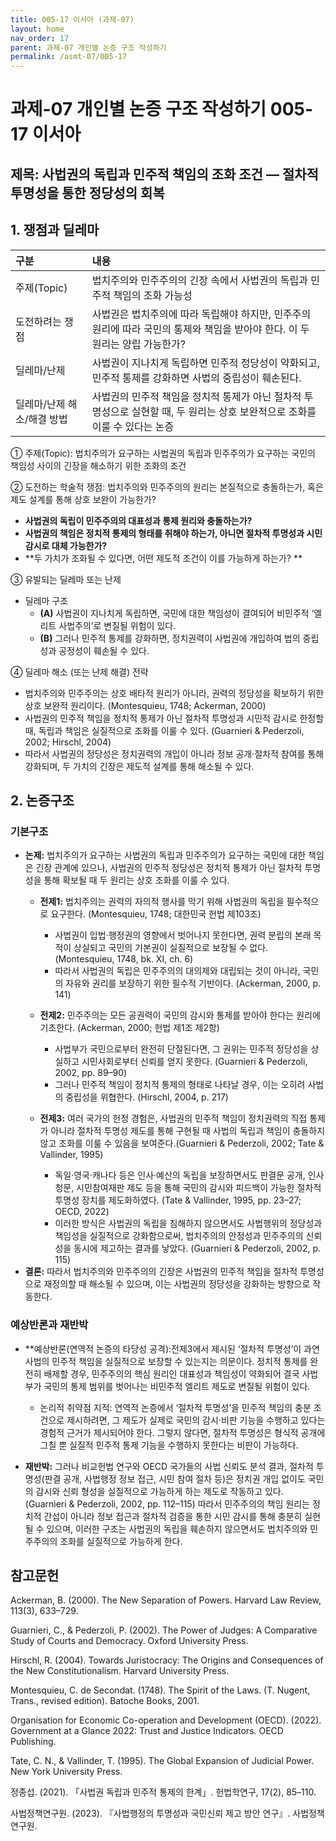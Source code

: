 ```yaml
---
title: 005-17 이서아 (과제-07)
layout: home
nav_order: 17
parent: 과제-07 개인별 논증 구조 작성하기
permalink: /asmt-07/005-17
---
```


# 과제-07 개인별 논증 구조 작성하기 005-17 이서아

## 제목: 사법권의 독립과 민주적 책임의 조화 조건 — 절차적 투명성을 통한 정당성의 회복  

## 1. 쟁점과 딜레마

| 구분 | 내용 |
|:---|:---|
| 주제(Topic) | 법치주의와 민주주의의 긴장 속에서 사법권의 독립과 민주적 책임의 조화 가능성 |
| 도전하려는 쟁점 | 사법권은 법치주의에 따라 독립해야 하지만, 민주주의 원리에 따라 국민의 통제와 책임을 받아야 한다. 이 두 원리는 양립 가능한가? |
| 딜레마/난제 | 사법권이 지나치게 독립하면 민주적 정당성이 약화되고, 민주적 통제를 강화하면 사법의 중립성이 훼손된다. |
| 딜레마/난제 해소/해결 방법 | 사법권의 민주적 책임을 정치적 통제가 아닌 절차적 투명성으로 실현할 때, 두 원리는 상호 보완적으로 조화를 이룰 수 있다는 논증 |

① 주제(Topic): 법치주의가 요구하는 사법권의 독립과 민주주의가 요구하는 국민의 책임성 사이의 긴장을 해소하기 위한 조화의 조건
 

② 도전하는 학술적 쟁점: 법치주의와 민주주의의 원리는 본질적으로 충돌하는가, 혹은 제도 설계를 통해 상호 보완이 가능한가?

- **사법권의 독립이 민주주의의 대표성과 통제 원리와 충돌하는가?**  
- **사법권의 책임은 정치적 통제의 형태를 취해야 하는가, 아니면 절차적 투명성과 시민 감시로 대체 가능한가?**  
- **두 가치가 조화될 수 있다면, 어떤 제도적 조건이 이를 가능하게 하는가?
**

③ 유발되는 딜레마 또는 난제

- 딜레마 구조
  - **(A)** 사법권이 지나치게 독립하면, 국민에 대한 책임성이 결여되어 비민주적 ‘엘리트 사법주의’로 변질될 위험이 있다.
  - **(B)** 그러나 민주적 통제를 강화하면, 정치권력이 사법권에 개입하여 법의 중립성과 공정성이 훼손될 수 있다.

④ 딜레마 해소 (또는 난제 해결) 전략

- 법치주의와 민주주의는 상호 배타적 원리가 아니라, 권력의 정당성을 확보하기 위한 상호 보완적 원리이다. (Montesquieu, 1748; Ackerman, 2000)
- 사법권의 민주적 책임을 정치적 통제가 아닌 절차적 투명성과 시민적 감시로 한정할 때, 독립과 책임은 실질적으로 조화를 이룰 수 있다. (Guarnieri & Pederzoli, 2002; Hirschl, 2004)
- 따라서 사법권의 정당성은 정치권력의 개입이 아니라 정보 공개·절차적 참여를 통해 강화되며, 두 가치의 긴장은 제도적 설계를 통해 해소될 수 있다.

## 2. 논증구조

### 기본구조

- **논제:** 법치주의가 요구하는 사법권의 독립과 민주주의가 요구하는 국민에 대한 책임은 긴장 관계에 있으나, 사법권의 민주적 정당성은 정치적 통제가 아닌 절차적 투명성을 통해 확보될 때 두 원리는 상호 조화를 이룰 수 있다.
  - **전제1:** 법치주의는 권력의 자의적 행사를 막기 위해 사법권의 독립을 필수적으로 요구한다. (Montesquieu, 1748; 대한민국 헌법 제103조)
    - 사법권이 입법·행정권의 영향에서 벗어나지 못한다면, 권력 분립의 본래 목적이 상실되고 국민의 기본권이 실질적으로 보장될 수 없다. (Montesquieu, 1748, bk. XI, ch. 6)
    - 따라서 사법권의 독립은 민주주의의 대의제와 대립되는 것이 아니라, 국민의 자유와 권리를 보장하기 위한 필수적 기반이다. (Ackerman, 2000, p. 141)
  - **전제2:** 민주주의는 모든 공권력이 국민의 감시와 통제를 받아야 한다는 원리에 기초한다. (Ackerman, 2000; 헌법 제1조 제2항)
    - 사법부가 국민으로부터 완전히 단절된다면, 그 권위는 민주적 정당성을 상실하고 시민사회로부터 신뢰를 얻지 못한다. (Guarnieri & Pederzoli, 2002, pp. 89–90)
    - 그러나 민주적 책임이 정치적 통제의 형태로 나타날 경우, 이는 오히려 사법의 중립성을 위협한다. (Hirschl, 2004, p. 217)
  - **전제3:**  여러 국가의 헌정 경험은, 사법권의 민주적 책임이 정치권력의 직접 통제가 아니라 절차적 투명성 제도를 통해 구현될 때  사법의 독립과 책임이 충돌하지 않고 조화를 이룰 수 있음을 보여준다.(Guarnieri & Pederzoli, 2002; Tate & Vallinder, 1995)

      - 독일·영국·캐나다 등은 인사·예산의 독립을 보장하면서도
판결문 공개, 인사청문, 시민참여재판 제도 등을 통해
국민의 감시와 피드백이 가능한 절차적 투명성 장치를 제도화하였다.
(Tate & Vallinder, 1995, pp. 23–27; OECD, 2022)
      - 이러한 방식은 사법권의 독립을 침해하지 않으면서도
사법행위의 정당성과 책임성을 실질적으로 강화함으로써,
법치주의의 안정성과 민주주의의 신뢰성을 동시에 제고하는 결과를 낳았다.
(Guarnieri & Pederzoli, 2002, p. 115)
- **결론:** 따라서 법치주의와 민주주의의 긴장은 사법권의 민주적 책임을 절차적 투명성으로 재정의할 때 해소될 수 있으며, 이는 사법권의 정당성을 강화하는 방향으로 작동한다.  

### 예상반론과 재반박

- **예상반론(연역적 논증의 타당성 공격):전제3에서 제시된 ‘절차적 투명성’이 과연 사법의 민주적 책임을 실질적으로 보장할 수 있는지는 의문이다. 정치적 통제를 완전히 배제할 경우, 민주주의의 핵심 원리인 대표성과 책임성이 약화되어 결국 사법부가 국민의 통제 범위를 벗어나는 비민주적 엘리트 제도로 변질될 위험이 있다.
  - 논리적 취약점 지적: 연역적 논증에서 ‘절차적 투명성’을 민주적 책임의 충분 조건으로 제시하려면, 그 제도가 실제로 국민의 감시·비판 기능을 수행하고 있다는 경험적 근거가 제시되어야 한다. 그렇지 않다면, 절차적 투명성은 형식적 공개에 그칠 뿐 실질적 민주적 통제 기능을 수행하지 못한다는 비판이 가능하다.

- **재반박:** 그러나 비교헌법 연구와 OECD 국가들의 사법 신뢰도 분석 결과, 절차적 투명성(판결 공개, 사법행정 정보 접근, 시민 참여 절차 등)은 정치권 개입 없이도 국민의 감시와 신뢰 형성을 실질적으로 가능하게 하는 제도로 작동하고 있다. (Guarnieri & Pederzoli, 2002, pp. 112–115) 따라서 민주주의의 책임 원리는 정치적 간섭이 아니라 정보 접근과 절차적 검증을 통한 시민 감시를 통해 충분히 실현될 수 있으며, 이러한 구조는 사법권의 독립을 훼손하지 않으면서도 법치주의와 민주주의의 조화를 실질적으로 가능하게 한다.

## 참고문헌

Ackerman, B. (2000). The New Separation of Powers. Harvard Law Review, 113(3), 633–729.

Guarnieri, C., & Pederzoli, P. (2002). The Power of Judges: A Comparative Study of Courts and Democracy. Oxford University Press.

Hirschl, R. (2004). Towards Juristocracy: The Origins and Consequences of the New Constitutionalism. Harvard University Press.

Montesquieu, C. de Secondat. (1748). The Spirit of the Laws. (T. Nugent, Trans., revised edition). Batoche Books, 2001.

Organisation for Economic Co-operation and Development (OECD). (2022). Government at a Glance 2022: Trust and Justice Indicators. OECD Publishing.

Tate, C. N., & Vallinder, T. (1995). The Global Expansion of Judicial Power. New York University Press.

정종섭. (2021). 「사법권 독립과 민주적 통제의 한계」. 헌법학연구, 17(2), 85–110.

사법정책연구원. (2023). 『사법행정의 투명성과 국민신뢰 제고 방안 연구』. 사법정책연구원.